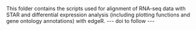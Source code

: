This folder contains the scripts used for alignment of RNA-seq data with STAR and differential expression analysis (including plotting functions and gene ontology annotations) with edgeR.
--- doi to follow ---
